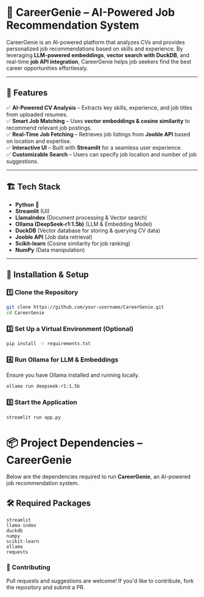 # 🧞 CareerGenie – AI-Powered Job Recommendation System

CareerGenie is an AI-powered platform that analyzes CVs and provides personalized job recommendations based on skills and experience. By leveraging **LLM-powered embeddings**, **vector search with DuckDB**, and real-time **job API integration**, CareerGenie helps job seekers find the best career opportunities effortlessly.

---

## 🚀 Features

✅ **AI-Powered CV Analysis** – Extracts key skills, experience, and job titles from uploaded resumes.  
✅ **Smart Job Matching** – Uses **vector embeddings & cosine similarity** to recommend relevant job postings.  
✅ **Real-Time Job Fetching** – Retrieves job listings from **Jooble API** based on location and expertise.  
✅ **Interactive UI** – Built with **Streamlit** for a seamless user experience.  
✅ **Customizable Search** – Users can specify job location and number of job suggestions.  

---

## 🏗️ Tech Stack

- **Python** 🐍  
- **Streamlit** (UI)  
- **LlamaIndex** (Document processing & Vector search)  
- **Ollama (DeepSeek-r1:1.5b)** (LLM & Embedding Model)  
- **DuckDB** (Vector database for storing & querying CV data)  
- **Jooble API** (Job data retrieval)  
- **Scikit-learn** (Cosine similarity for job ranking)  
- **NumPy** (Data manipulation)  

---

## 🔧 Installation & Setup

### 1️⃣ Clone the Repository
```bash
git clone https://github.com/your-username/CareerGenie.git
cd CareerGenie
```
### 2️⃣ Set Up a Virtual Environment (Optional)
```bash
pip install -r requirements.txt
```
### 4️⃣ Run Ollama for LLM & Embeddings
Ensure you have Ollama installed and running locally.
```bash
ollama run deepseek-r1:1.5b
```
### 5️⃣ Start the Application
```bash
streamlit run app.py
```
# 📦 Project Dependencies – CareerGenie

Below are the dependencies required to run **CareerGenie**, an AI-powered job recommendation system.

## 🛠️ Required Packages

```plaintext
streamlit
llama-index
duckdb
numpy
scikit-learn
ollama
requests
```
### 🤝 Contributing
Pull requests and suggestions are welcome! If you'd like to contribute, fork the repository and submit a PR.
